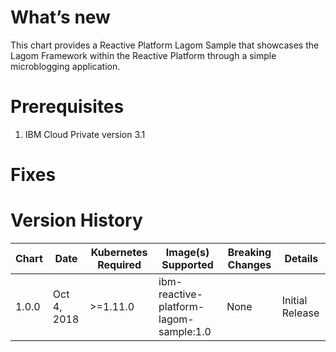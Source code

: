 # What’s new 
This chart provides a Reactive Platform Lagom Sample that showcases the Lagom Framework within the Reactive Platform through a simple microblogging application.

# Prerequisites
1. IBM Cloud Private version 3.1

# Fixes

# Version History
| Chart | Date | Kubernetes Required | Image(s) Supported | Breaking Changes | Details |
| ----- | ---- | ------------ | ------------------ | ---------------- | ------- | 
| 1.0.0 | Oct 4, 2018| >=1.11.0 | ibm-reactive-platform-lagom-sample:1.0 | None  | Initial Release |
